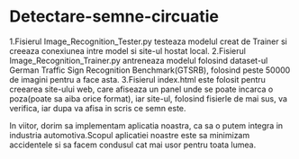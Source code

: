 # Detectare-semne-circuatie

1.Fisierul Image_Recognition_Tester.py testeaza modelul creat de Trainer si creeaza conexiunea intre model si site-ul hostat local.
2.Fisierul Image_Recognition_Trainer.py antreneaza modelul folosind dataset-ul German Traffic Sign Recognition Benchmark(GTSRB), folosind peste 50000 de imagini pentru a face asta.
3.Fisierul index.html este folosit pentru creearea site-ului web, care afiseaza un panel unde se poate incarca o poza(poate sa aiba orice format), iar site-ul, folosind fisierle de mai sus, va verifica, iar dupa va afisa in scris ce semn este.

In viitor, dorim sa implementam aplicatia noastra, ca sa o putem integra in industria automotiva.Scopul aplicatiei noastre este sa minimizam accidentele si sa facem condusul cat mai usor pentru toata lumea.
